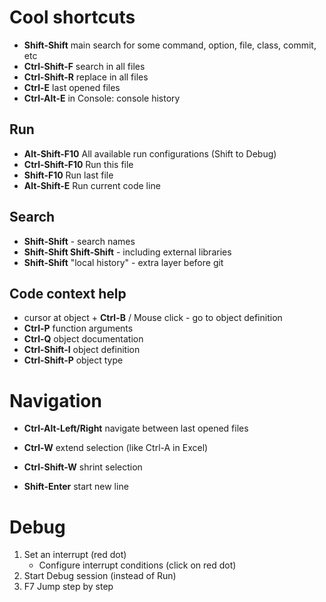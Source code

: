 # Cool shortcuts

* **Shift-Shift**  main search for some command, option, file, class, commit, etc
* **Ctrl-Shift-F**  search in all files
* **Ctrl-Shift-R**  replace in all files
* **Ctrl-E**  last opened files
* **Ctrl-Alt-E** in Console: console history


## Run

* **Alt-Shift-F10** All available run configurations (Shift to Debug)
* **Ctrl-Shift-F10** Run this file
* **Shift-F10** Run last file
* **Alt-Shift-E** Run current code line

## Search

* **Shift-Shift** - search names
* **Shift-Shift Shift-Shift** - including external libraries
* **Shift-Shift** "local history" - extra layer before git

## Code context help

* cursor at object + **Ctrl-B** / Mouse click - go to object definition
* **Ctrl-P** function arguments
* **Ctrl-Q** object documentation
* **Ctrl-Shift-I** object definition
* **Ctrl-Shift-P** object type

# Navigation

* **Ctrl-Alt-Left/Right** navigate between last opened files
* **Ctrl-W** extend selection (like Ctrl-A in Excel)
* **Ctrl-Shift-W** shrint selection

* **Shift-Enter** start new line


# Debug

1. Set an interrupt (red dot)
    * Configure interrupt conditions (click on red dot)
2. Start Debug session (instead of Run)
3. F7 Jump step by step 

